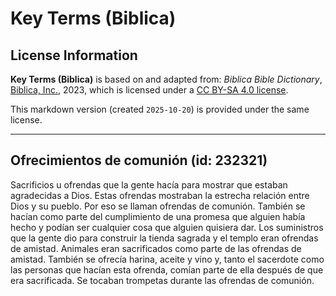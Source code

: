 # Key Terms (Biblica)

## License Information

**Key Terms (Biblica)** is based on and adapted from: _Biblica Bible Dictionary_, [Biblica, Inc.](https://www.biblica.com/), 2023, which is licensed under a [CC BY-SA 4.0 license](https://creativecommons.org/licenses/by-sa/4.0/legalcode.en).

This markdown version (created `2025-10-20`) is provided under the same license.



--------------------------------

## Ofrecimientos de comunión (id: 232321)

Sacrificios u ofrendas que la gente hacía para mostrar que estaban agradecidas a Dios. Estas ofrendas mostraban la estrecha relación entre Dios y su pueblo. Por eso se llaman ofrendas de comunión. También se hacían como parte del cumplimiento de una promesa que alguien había hecho y podían ser cualquier cosa que alguien quisiera dar. Los suministros que la gente dio para construir la tienda sagrada y el templo eran ofrendas de amistad. Animales eran sacrificados como parte de las ofrendas de amistad. También se ofrecía harina, aceite y vino y, tanto el sacerdote como las personas que hacían esta ofrenda, comían parte de ella después de que era sacrificada. Se tocaban trompetas durante las ofrendas de comunión.


